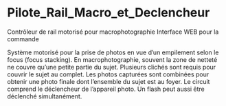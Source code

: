 # Pilote_Rail_Macro_et_Declencheur
Contrôleur de rail motorisé pour macrophotographie
Interface WEB pour la commande

Système motorisé pour la prise de photos en vue d’un empilement selon le focus (focus stacking). En macrophotographie, souvent la zone de netteté ne couvre qu’une petite partie du sujet. Plusieurs clichés sont requis pour couvrir le sujet au complet. Les photos capturées sont combinées pour obtenir une photo finale dont l’ensemble du sujet est au foyer. Le circuit comprend le déclencheur de l’appareil photo. Un flash peut aussi être déclenché simultanément.
